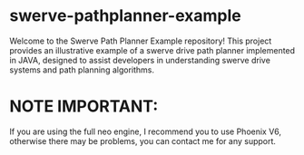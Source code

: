 # swerve-pathplanner-example
Welcome to the Swerve Path Planner Example repository! This project provides an illustrative example of a swerve drive path planner implemented in JAVA, designed to assist developers in understanding swerve drive systems and path planning algorithms.

# NOTE IMPORTANT:
If you are using the full neo engine, I recommend you to use Phoenix V6, otherwise there may be problems, you can contact me for any support.
